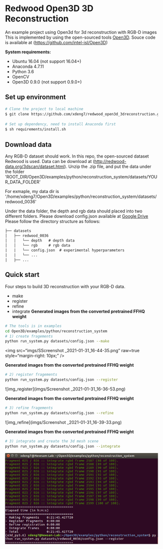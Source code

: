 # Redwood Open3D 3D Reconstruction
An example project using Open3d for 3d reconstruction with RGB-D images
This is implemented by using the open-sourced tools [Open3D](http://www.open3d.org/). Souce code is available at (https://github.com/intel-isl/Open3D)


**System requirements:**

* Ubuntu 16.04 (not support 16.04+)
* Anaconda 4.7.11
* Python 3.6
* OpenCV
* Open3D 0.9.0 (not support 0.9.0+)

## Set up environment

```bash
# Clone the project to local machine
$ git clone https://github.com/xdeng7/redwood_open3d_3dreconstruction.git

# Set up dependency, need to install Anaconda first
$ sh requirements/install.sh

```
## Download data
Any RGB-D dataset should work. In this repo, the open-sourced dataset Redwood is used.
Data can be download at (http://redwood-data.org/3dscan/dataset.html).
Unzip the .zip file, and put the data under the folder 'ROOT_DIR/Open3D/examples/python/reconstruction_system/datasets/YOUR_DATA_FOLDER'

For exmaple, my data dir is '/home/xdeng7/Open3D/examples/python/reconstruction_system/datasets/redwood_0036'

Under the data folder, the depth and rgb data should placed into two different folders. 
Please download config.json available at [Google Drive]()
Please follow the directory structure as follows:

```                                                                                         
├── datasets                                                                                                                                                                                                   
│   ├── redwood_0036                                                                                                 
│   │   └── depth   # depth data                                                                                                                           
│   │   └── rgb     # rgb data        
|   |   └── config.json  # experimental hyperparameters
|   |   └── ...
|   ├── ...

```

## Quick start
Four steps to build 3D reconstruction with your RGB-D data. 
* make
* register
* refine
* integrate
**Generated images from the converted pretrained FFHQ weight**
```bash
# The tools is in examples
cd Open3D/examples/python/reconstruction_system
# 1) create fragements
python run_system.py datasets/config.json --make
```

<img
src=“imgs/SScreenshot _2021-01-31_16-44-35.png”
raw=true
style=“margin-right: 10px;”
/>

**Generated images from the converted pretrained FFHQ weight**

```bash
# 2) register fragements
python run_system.py datasets/config.json --register
```

![img_register](imgs/Screenshot _2021-01-31_16-36-53.png)


**Generated images from the converted pretrained FFHQ weight**

```bash
# 3) refine fragements
python run_system.py datasets/config.json --refine
```


![img_refine](imgs/Screenshot _2021-01-31_16-39-33.png)

**Generated images from the converted pretrained FFHQ weight**

```bash
# 3) integrate and create the 3d mesh scene 
python run_system.py datasets/config.json --integrate
```

![img_integrate](imgs/Screenshot_2021-01-31.png)
